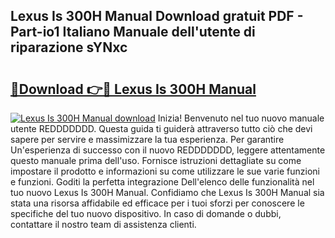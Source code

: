 ## Lexus Is 300H Manual Download gratuit PDF - Part-io1 Italiano Manuale dell'utente di riparazione sYNxc

# <h2><a href="http://dffxna.blite.top/?on=Lexus+Is+300H+Manual">🔗Download 👉🔴 Lexus Is 300H Manual</a></h2>

[![Lexus Is 300H Manual download](https://i.imgur.com/lujVjoI.png)](http://dffxna.blite.top/?on=Lexus+Is+300H+Manual)
Inizia! Benvenuto nel tuo nuovo manuale utente REDDDDDDD. Questa guida ti guiderà attraverso tutto ciò che devi sapere per servire e massimizzare la tua esperienza. Per garantire Un'esperienza di successo con il nuovo REDDDDDDD, leggere attentamente questo manuale prima dell'uso. Fornisce istruzioni dettagliate su come impostare il prodotto e informazioni su come utilizzare le sue varie funzioni e funzioni. Goditi la perfetta integrazione Dell'elenco delle funzionalità nel tuo nuovo Lexus Is 300H Manual. Confidiamo che Lexus Is 300H Manual sia stata una risorsa affidabile ed efficace per i tuoi sforzi per conoscere le specifiche del tuo nuovo dispositivo. In caso di domande o dubbi, contattare il nostro team di assistenza clienti.
